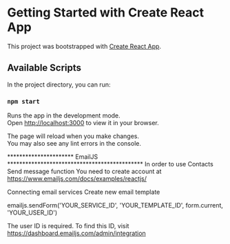# Getting Started with Create React App

This project was bootstrapped with [Create React App](https://github.com/facebook/create-react-app).

## Available Scripts

In the project directory, you can run:

### `npm start`

Runs the app in the development mode.\
Open [http://localhost:3000](http://localhost:3000) to view it in your browser.

The page will reload when you make changes.\
You may also see any lint errors in the console.

********************** EmailJS *********************************************
In order to use Contacts Send message function
You need to create account at https://www.emailjs.com/docs/examples/reactjs/

Connecting email services
Create new email template

emailjs.sendForm('YOUR_SERVICE_ID', 'YOUR_TEMPLATE_ID', form.current, 'YOUR_USER_ID')

The user ID is required. To find this ID, visit https://dashboard.emailjs.com/admin/integration

